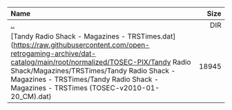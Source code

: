 |Name|Size|
|:---|---:|
|[..](../index.html)|DIR|
|[Tandy Radio Shack - Magazines - TRSTimes.dat](https://raw.githubusercontent.com/open-retrogaming-archive/dat-catalog/main/root/normalized/TOSEC-PIX/Tandy Radio Shack/Magazines/TRSTimes/Tandy Radio Shack - Magazines - TRSTimes/Tandy Radio Shack - Magazines - TRSTimes (TOSEC-v2010-01-20_CM).dat)|18945|
